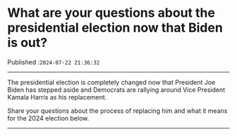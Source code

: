 # What are your questions about the presidential election now that Biden is out?

Published :`2024-07-22 21:36:32`

---

The presidential election is completely changed now that President Joe Biden has stepped aside and Democrats are rallying around Vice President Kamala Harris as his replacement.

Share your questions about the process of replacing him and what it means for the 2024 election below.

---

